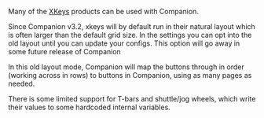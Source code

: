 Many of the [XKeys](https://xkeys.com/xkeys.html) products can be used with Companion.

Since Companion v3.2, xkeys will by default run in their natural layout which is often larger than the default grid size. In the settings you can opt into the old layout until you can update your configs. This option will go away in some future release of Companion

In this old layout mode, Companion will map the buttons through in order (working across in rows) to buttons in Companion, using as many pages as needed.

There is some limited support for T-bars and shuttle/jog wheels, which write their values to some hardcoded internal variables.
